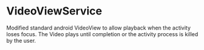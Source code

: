 # VideoViewService
Modified standard android VideoView to allow playback when the activity loses focus. The Video plays until completion or the activity process is 
killed by the user.
